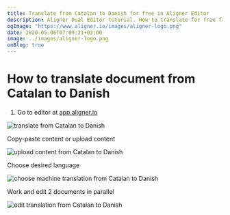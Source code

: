 ```yaml
---
title: Translate from Catalan to Danish for free in Aligner Editor
description: Aligner Dual Editor Tutorial. How to translate for free from Catalan to Danish. Aligner is multilingual document management platform. 
ogImage: "https://www.aligner.io/images/aligner-logo.png"
date: 2020-05-06T07:09:21+03:00
image: ../images/aligner-logo.png
onBlog: true
---
```


# How to translate document from Catalan to Danish

1. Go to editor at [app.aligner.io](https://app.aligner.io "Aligner App web page")

![translate from Catalan to Danish](../aligner-blank-editor.png "translate from Catalan to Danish")

Copy-paste content or upload content

![upload content from Catalan to Danish](../aligner-uploaded-document.png "upload content from Catalan to Danish")

Choose desired language

![choose machine translation from Catalan to Danish](../aligner-language-dropdown.png "choose machine translation from Catalan to Danish")

Work and edit 2 documents in parallel

![edit translation from Catalan to Danish](../aligner-double-sitded-editor.png "edit translation from Catalan to Danish")


